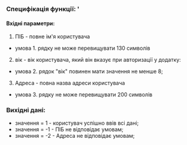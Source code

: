 ### Специфікація функції: '
#### Вхідні параметри:
1. ПІБ - повне ім'я користувача
- умова 1. рядку не може перевищувати 130 символів 
2. вік - вік користувача, який він вказує при авторизації у додатку:
- умова 2. рядок "вік" повинен мати значення не менше 8;
3. Адреса - повна назва адреси користувача
- умова 3. рядку не може перевищувати 200 символів

### Вихідні дані:
- значення = 1 - користувач успішно ввів всі дані;
- значення = -1 - ПІБ не відповідає умовам;
- значення = -2 - Адреса  не відповідає умовам;
